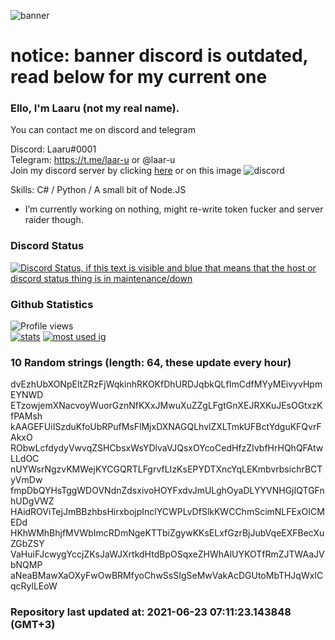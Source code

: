 
![banner](https://raw.githubusercontent.com/stop-bark/stop-bark/master/banner4.png)
# notice: banner discord is outdated, read below for my current one


### Ello, I'm Laaru (not my real name).

You can contact me on discord and telegram  

Discord: Laaru#0001  
Telegram: https://t.me/laar-u or @laar-u  
Join my discord server by clicking [here](https://discord.gg/invite/monk) or on this image ![discord](https://discord.com/api/guilds/848458923136122901/embed.png)

Skills: C# / Python / A small bit of Node.JS  

- I’m currently working on nothing, might re-write token fucker and server raider though.

### Discord Status
[![Discord Status, if this text is visible and blue that means that the host or discord status thing is in maintenance/down](https://discord.c99.nl/widget/theme-4/739824148267925565.png)](https://discord.c99.nl/)

### Github Statistics
![Profile views](https://komarev.com/ghpvc/?username=Laar-u) <br> [![stats](https://github-readme-stats.vercel.app/api?username=Laar-u&show_icons=true&theme=synthwave)](https://github.com/anuraghazra/github-readme-stats) [![most used ig](https://github-readme-stats.vercel.app/api/top-langs/?username=Laar-u&layout=compact&theme=synthwave&show_icons=true&langs_count=10)]((https://github.com/anuraghazra/github-readme-stats))

### 10 Random strings (length: 64, these update every hour)
dvEzhUbXONpEItZRzFjWqkinhRKOKfDhURDJqbkQLfImCdfMYyMEivyvHpmEYNWD
ETzowjemXNacvoyWuorGznNfKXxJMwuXuZZgLFgtGnXEJRXKuJEsOGtxzKfPAMsh
kAAGEFUiISzduKfoUbRPufMsFlMjxDXNAGQLhvlZXLTmkUFBctYdguKFQvrFAkxO
RObwLcfdydyVwvqZSHCbsxWsYDlvaVJQsxOYcoCedHfzZIvbfHrHQhQFAtwLLdOC
nUYWsrNgzvKMWejKYCGQRTLFgrvfLIzKsEPYDTXncYqLEKmbvrbsichrBCTyVmDw
fmpDbQYHsTggWDOVNdnZdsxivoHOYFxdvJmULghOyaDLYYVNHGjIQTGFnhUDgVWZ
HAidROViTejJmBBzhbsHirxbojpInclYCWPLvDfSlkKWCChmScimNLFExOICMEDd
HKhWMhBhjfMVWbImcRDmNgeKTTbiZgywKKsELxfGzrBjJubVqeEXFBecXuZGbZSY
VaHuiFJcwygYccjZKsJaWJXrtkdHtdBpOSqxeZHWhAlUYKOTfRmZJTWAaJVbNQMP
aNeaBMawXaOXyFwOwBRMfyoChwSsSIgSeMwVakAcDGUtoMbTHJqWxICqcRylLEoW

### Repository last updated at: 2021-06-23 07:11:23.143848 (GMT+3)
